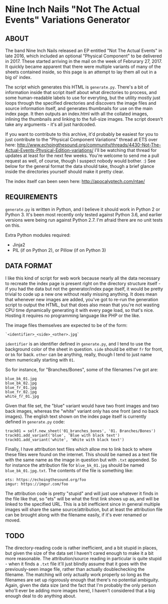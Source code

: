 Nine Inch Nails "Not The Actual Events" Variations Generator
============================================================

ABOUT
-----

The band Nine Inch Nails released an EP entitled "Not The Actual Events"
in late 2016, which included an optional "Physical Component" to be delivered
in 2017.  These started arriving in the mail on the week of Februrary 27, 2017.
It quickly became apparent that there were multiple variants of
many of the sheets contained inside, so this page is an attempt to lay
them all out in a big ol' index.

The script which generates this HTML is `generate.py`.  There's a bit of
information inside that script itself about what directories to process,
and some human-readable labels to use for everyting, but the utility mostly
just loops through the specified directories and discovers the image files
and source information itself, and generates thumbnails for use on the main
index page.  It then outputs an index.html with all the collated images,
inlining the thumbnails and linking to the full-size images.  The script
doesn't take any arguments - it's all just hardcoded.

If you want to contribute to this archive, it'd probably be easiest for you
to just contribute to the "Physical Component Variations" thread at ETS
over here: http://www.echoingthesound.org/community/threads/4430-Not-The-Actual-Events-Physical-Edition-variations/
I'll be watching that thread for updates at least for the next few weeks.
You're welcome to send me a pull request as well, of course, though I
suspect nobody would bother.  :)  See below for the general format the
data should take, though a brief glance inside the directories yourself
should make it pretty clear.

The index itself can been seen here: http://apocalyptech.com/ntae/

REQUIREMENTS
------------

`generate.py` is written in Python, and I believe it should work in
Python 2 or Python 3.  It's been most recently only tested against
Python 3.6, and earlier versions were being run against Python 2.7.
I'm afraid there are no unit tests on this.

Extra Python modules required:

* Jinja2
* PIL (if on Python 2), or Pillow (if on Python 3)

DATA FORMAT
-----------

I like this kind of script for web work because nearly all the data
necessary to recreate the index page is present right on the directory
structure itself - if you had the data but not the generator/index page
itself, it would be pretty trivial to code up a new one without really
missing anything.  It does mean that whenever new images are added, you've
got to re-run the generation script to output the HTML, but that does
also mean that you're not wasting CPU time dynamically generating it with
every page load, so that's nice.  Hosting it requires no programming
language like PHP or the like.

The image files themselves are expected to be of the form:

    `<identifier>_<side>_<other>.jpg`

`identifier` is an identifier defined in `generate.py`, and I tend to
use the background color of the sheet in question.  `side` should be
either `fr` for front, or `bk` for back.  `other` can be anything,
really, though I tend to just name them numerically starting with `01`.

So for instance, for "Branches/Bones", some of the filenames I've got
are:
    
    blue_bk_01.jpg
    blue_bk_02.jpg
    blue_fr_01.jpg
    blue_fr_02.jpg
    white_fr_01.jpg

Given that file set, the "blue" variant would have two front images
and two back images, whereas the "white" variant only has one front (and
no back images).  The english text shown on the index page itself is
currently defined in `generate.py` code:

    track01 = self.new_sheet('01_branches_bones', '01. Branches/Bones')
    track01.add_variant('blue', 'Blue with black text')
    track01.add_variant('white', 'White with black text')

Finally, I have attribution text files which allow me to link back to
where these files were found on the internet.  This should be named
as a text file with the same name as the image in question but with
`.txt` appended.  So for instance the attribution file for
`blue_bk_01.jpg` should be named `blue_bk_01.jpg.txt`.  The contents
of the file is something like:

    ets: https://echoingthesound.org/foo
    imgur: https://imgur.com/foo

The attribution code is pretty "stupid" and will just use whatever it
finds in the file like that, so "ets" will be what the first link shows
up as, and will be linked to the specified URL.  This is a bit inefficient
since in general multiple images will share the same source/attribution,
but at least the attribution file can be brought along with the filename
easily, if it's ever renamed or moved.

TODO
----

The directory-reading code is rather inefficient, and a bit stupid in
places, but given the size of the data set I haven't cared enough to make
it a bit more reasonable.  The attribution/source reading in particular
is quite stupid - when it finds a `.txt` file it'll just blindly assume
that it goes with the previously-seen image file, rather than actually
doublechecking the filename.  The matching will only actually work
properly so long as the filenames are set up rigorously enough that
there's no potential ambiguity.  Again, given the data size (and the
fact that I'm probably the only person who'll ever be adding more
images here), I haven't considered that a big enough deal to do anything
about.
